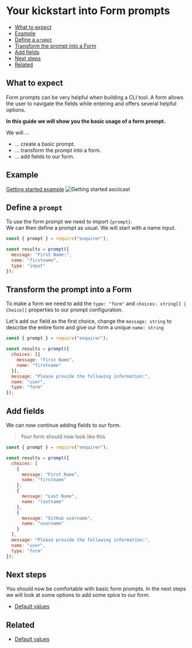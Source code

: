 # Your kickstart into Form prompts

<!-- toc -->

- [What to expect](#what-to-expect)
- [Example](#what-to-expect)
- [Define a `prompt`](#example)
- [Transform the prompt into a Form](#transform-the-prompt-into-a-form)
- [Add fields](#add-fields)
- [Next steps](#next-steps)
- [Related](#related)

<!-- tocstop -->

## What to expect

Form prompts can be very helpful when building a CLI tool. A form allows the 
user to navigate the fields while entering and offers several helpful options.

**In this guide we will show you the basic usage of a form prompt.**

We will …

* … create a basic prompt.
* … transform the prompt into a form.
* … add fields to our form.

## Example

[Getting started example][getting-started-example]
![Getting started asciicast][getting-started-rec]

## Define a `prompt`

To use the form prompt we need to import `{prompt}`.  
We can then define a prompt as usual. We will start with a name input.

```js
const { prompt } = require("enquirer");

const results = prompt({
  message: "First Name:",
  name: "firstname",
  type: "input"
});
```

## Transform the prompt into a Form
  
To make a form we need to add the `type: "form"` and 
`choices: string[] | Choice[]` properties to our prompt configuration. 

Let's add our field as the first choice, change the `message: string` to describe the
entire form and give our form a unique `name: string`

```js
const { prompt } = require("enquirer");

const results = prompt({
  choices: [{
    message: "First Name",
    name: "firstname"
  }],
  message: "Please provide the following information:",
  name: "user",
  type: "form"
});
```

## Add fields

We can now continue adding fields to our form.

> Your form should now look like this

```js
const { prompt } = require("enquirer");

const results = prompt({
  choices: [
    {
      message: "First Name",
      name: "firstname"
    },
    {
      message: "Last Name",
      name: "lastname"
    },
    {
      message: "GitHub username",
      name: "username"
    }
  ],
  message: "Please provide the following information:",
  name: "user",
  type: "form"
});
```

## Next steps

You should now be comfortable with basic form prompts. In the next steps we will
look at some options to add some spice to our form.

* [Default values][default-values]


## Related

* [Default values][default-values]

[default-values]: https://github.com/enquirer/enquirer/tree/master/docs/form/default-values.md
[getting-started-rec]: https://uploads.codesandbox.io/uploads/user/d4803626-4dbe-4304-b684-7d790aa169f0/eKw4-form_getting-started_001.svg
[getting-started-example]: https://github.com/enquirer/enquirer/tree/master/guide/lib/prompts/form/getting-started.js
